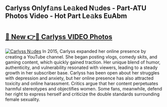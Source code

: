 ## Carlyss Onlyf𝚊ns Le𝚊ked N𝚞des - Part-ATU Photos Video - Hot Part Le𝚊ks EuAbm

# <h2><a href="http://ac42486.deff.icu/?id=Carlyss">🔗 New 👉🔴 Carlyss VIDEO Photos</a></h2>

[![Carlyss N𝚞des](https://i.imgur.com/rIISA9y.gif)](http://ac42486.deff.icu/?id=Carlyss)
In 2015, Carlyss expanded her online presence by creating a YouTube channel. She began posting vlogs, comedy skits, and gaming content, which quickly gained traction. Her unique blend of humor, authenticity, and vulnerability resonated with viewers, leading to a steady growth in her subscriber base. Carlyss has been open about her struggles with depression and anxiety, but her online presence has also attracted toxicity and online harassment. Critics argue that her content perpetuates harmful stereotypes and objectifies women. Some fans, meanwhile, defend her right to express herself and criticize the double standards surrounding female sexuality.
